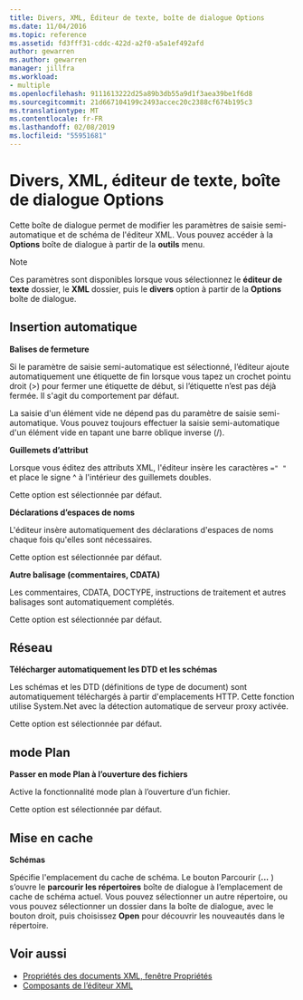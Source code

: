 ```yaml
---
title: Divers, XML, Éditeur de texte, boîte de dialogue Options
ms.date: 11/04/2016
ms.topic: reference
ms.assetid: fd3fff31-cddc-422d-a2f0-a5a1ef492afd
author: gewarren
ms.author: gewarren
manager: jillfra
ms.workload:
- multiple
ms.openlocfilehash: 9111613222d25a89b3db55a9d1f3aea39be1f6d8
ms.sourcegitcommit: 21d667104199c2493accec20c2388cf674b195c3
ms.translationtype: MT
ms.contentlocale: fr-FR
ms.lasthandoff: 02/08/2019
ms.locfileid: "55951681"
---
```

# <a name="miscellaneous-xml-text-editor-options-dialog-box"></a>Divers, XML, éditeur de texte, boîte de dialogue Options

Cette boîte de dialogue permet de modifier les paramètres de saisie semi-automatique et de schéma de l'éditeur XML. Vous pouvez accéder à la **Options** boîte de dialogue à partir de la **outils** menu.

> [!NOTE]
> Ces paramètres sont disponibles lorsque vous sélectionnez le **éditeur de texte** dossier, le **XML** dossier, puis le **divers** option à partir de la **Options** boîte de dialogue.


## <a name="auto-insert"></a>Insertion automatique
 **Balises de fermeture**

 Si le paramètre de saisie semi-automatique est sélectionné, l’éditeur ajoute automatiquement une étiquette de fin lorsque vous tapez un crochet pointu droit (>) pour fermer une étiquette de début, si l’étiquette n’est pas déjà fermée. Il s'agit du comportement par défaut.

 La saisie d'un élément vide ne dépend pas du paramètre de saisie semi-automatique. Vous pouvez toujours effectuer la saisie semi-automatique d'un élément vide en tapant une barre oblique inverse (/).

 **Guillemets d’attribut**

 Lorsque vous éditez des attributs XML, l'éditeur insère les caractères `=" "` et place le signe ^ à l'intérieur des guillemets doubles.

 Cette option est sélectionnée par défaut.

 **Déclarations d’espaces de noms**

 L'éditeur insère automatiquement des déclarations d'espaces de noms chaque fois qu'elles sont nécessaires.

 Cette option est sélectionnée par défaut.

 **Autre balisage (commentaires, CDATA)**

 Les commentaires, CDATA, DOCTYPE, instructions de traitement et autres balisages sont automatiquement complétés.

 Cette option est sélectionnée par défaut.

## <a name="network"></a>Réseau
 **Télécharger automatiquement les DTD et les schémas**

 Les schémas et les DTD (définitions de type de document) sont automatiquement téléchargés à partir d'emplacements HTTP. Cette fonction utilise System.Net avec la détection automatique de serveur proxy activée.

 Cette option est sélectionnée par défaut.

## <a name="outlining"></a>mode Plan
 **Passer en mode Plan à l’ouverture des fichiers**

 Active la fonctionnalité mode plan à l’ouverture d’un fichier.

 Cette option est sélectionnée par défaut.

## <a name="caching"></a>Mise en cache
 **Schémas**

 Spécifie l'emplacement du cache de schéma. Le bouton Parcourir (**...** ) s’ouvre le **parcourir les répertoires** boîte de dialogue à l’emplacement de cache de schéma actuel. Vous pouvez sélectionner un autre répertoire, ou vous pouvez sélectionner un dossier dans la boîte de dialogue, avec le bouton droit, puis choisissez **Open** pour découvrir les nouveautés dans le répertoire.

## <a name="see-also"></a>Voir aussi

- [Propriétés des documents XML, fenêtre Propriétés](../xml-tools/xml-document-properties-properties-window.md)
- [Composants de l’éditeur XML](../xml-tools/xml-editor-components.md)